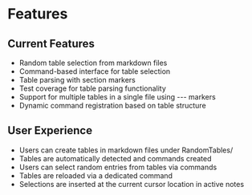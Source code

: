 # Features

## Current Features
- Random table selection from markdown files
- Command-based interface for table selection
- Table parsing with section markers
- Test coverage for table parsing functionality
- Support for multiple tables in a single file using --- markers
- Dynamic command registration based on table structure

## User Experience
- Users can create tables in markdown files under RandomTables/
- Tables are automatically detected and commands created
- Users can select random entries from tables via commands
- Tables are reloaded via a dedicated command
- Selections are inserted at the current cursor location in active notes